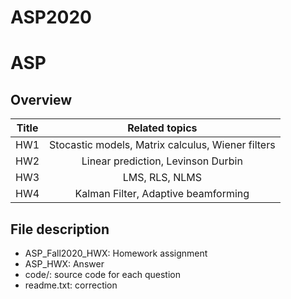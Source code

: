 # ASP2020

# ASP 
## Overview
| Title |                  Related topics                   |
|:-----:|:-------------------------------------------------:|
|  HW1  | Stocastic models, Matrix calculus, Wiener filters |
|  HW2  |        Linear prediction, Levinson Durbin         |
|  HW3  |                  LMS, RLS, NLMS                   |
|  HW4  |        Kalman Filter, Adaptive beamforming        |

## File description
* ASP_Fall2020_HWX: Homework assignment
* ASP_HWX: Answer
* code/: source code for each question
* readme.txt: correction